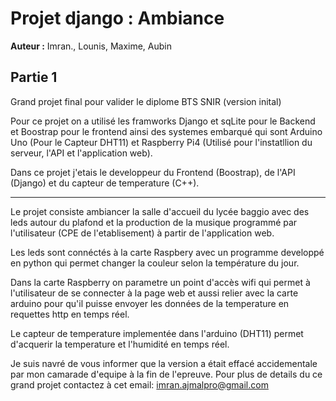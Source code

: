 # Projet django : Ambiance

**Auteur :** Imran., Lounis, Maxime, Aubin

## Partie 1

Grand projet final pour valider le diplome BTS SNIR (version inital)

Pour ce projet on a utilisé les framworks Django et sqLite pour le Backend et Boostrap pour le frontend
ainsi des systemes embarqué qui sont Arduino Uno (Pour le Capteur DHT11) et 
Raspberry Pi4 (Utilisé pour l'instatllion du serveur, l'API et l'application web).

Dans ce projet j'etais le developpeur du Frontend (Boostrap), de l'API (Django) et du capteur de temperature (C++).

----------------------------------------------------------------------------------------------------

Le projet consiste ambiancer la salle d'accueil du lycée baggio avec des leds autour du plafond et la production de la musique programmé par l'utilisateur (CPE de l'etablisement) à partir de l'application web.

Les leds sont connéctés à la carte Raspbery avec un programme developpé en python qui permet changer la couleur selon la température du jour.

Dans la carte Raspberry on parametre un point d'accès wifi qui permet à l'utilisateur de se connecter à la page web et aussi relier avec la carte arduino pour qu'il puisse envoyer les données de la temperature en requettes http en temps réel.

Le capteur de temperature implementée dans l'arduino (DHT11) permet d'acquerir la temperature et l'humidité en temps réel.


Je suis navré de vous informer que la version a était effacé accidementale par mon camarade d'equipe à la fin de l'epreuve.
Pour plus de details du ce grand projet contactez à cet email: imran.ajmalpro@gmail.com 
